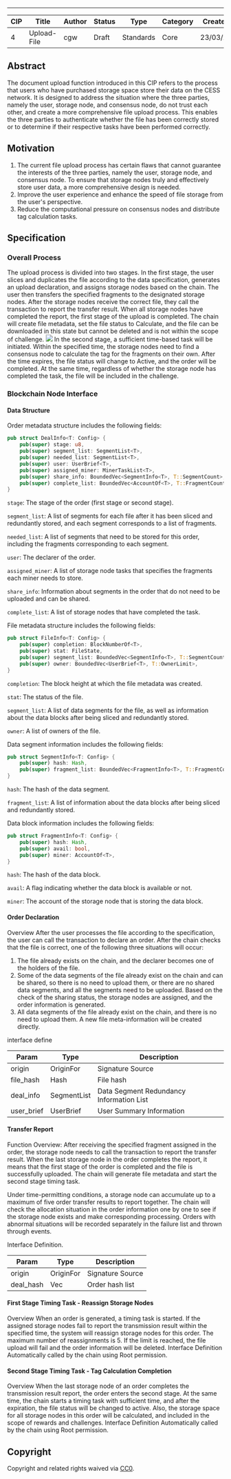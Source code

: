 ---

| CIP | Title | Author | Status | Type | Category | Created |
| --- | --- | --- | --- | --- | --- | --- |
| 4 | Upload-File | cgw | Draft | Standards | Core | 23/03/22 |


## Abstract
The document upload function introduced in this CIP refers to the process that users who have purchased storage space store their data on the CESS network. It is designed to address the situation where the three parties, namely the user, storage node, and consensus node, do not trust each other, and create a more comprehensive file upload process. This enables the three parties to authenticate whether the file has been correctly stored or to determine if their respective tasks have been performed correctly.
## Motivation

1. The current file upload process has certain flaws that cannot guarantee the interests of the three parties, namely the user, storage node, and consensus node. To ensure that storage nodes truly and effectively store user data, a more comprehensive design is needed.
2. Improve the user experience and enhance the speed of file storage from the user's perspective.
3. Reduce the computational pressure on consensus nodes and distribute tag calculation tasks.
## Specification
### Overall Process
The upload process is divided into two stages. In the first stage, the user slices and duplicates the file according to the data specification, generates an upload declaration, and assigns storage nodes based on the chain. The user then transfers the specified fragments to the designated storage nodes. After the storage nodes receive the correct file, they call the transaction to report the transfer result. When all storage nodes have completed the report, the first stage of the upload is completed. The chain will create file metadata, set the file status to Calculate, and the file can be downloaded in this state but cannot be deleted and is not within the scope of challenge.
![](https://cdn.nlark.com/yuque/0/2023/svg/22121693/1680835904376-496b36c1-8156-4933-a043-1f491441b973.svg#clientId=u9fee80fa-e778-4&from=paste&id=ub9e6217c&originHeight=1168&originWidth=974&originalType=url&ratio=1.100000023841858&rotation=0&showTitle=false&status=done&style=none&taskId=u78b9d55c-7c82-4948-9515-f7c5b88ce13&title=)
In the second stage, a sufficient time-based task will be initiated. Within the specified time, the storage nodes need to find a consensus node to calculate the tag for the fragments on their own. After the time expires, the file status will change to Active, and the order will be completed. At the same time, regardless of whether the storage node has completed the task, the file will be included in the challenge.
### Blockchain Node Interface
#### Data Structure
Order metadata structure includes the following fields:
```rust
pub struct DealInfo<T: Config> {
	pub(super) stage: u8,
	pub(super) segment_list: SegmentList<T>,
	pub(super) needed_list: SegmentList<T>,
	pub(super) user: UserBrief<T>,
	pub(super) assigned_miner: MinerTaskList<T>,
	pub(super) share_info: BoundedVec<SegmentInfo<T>, T::SegmentCount>,
	pub(super) complete_list: BoundedVec<AccountOf<T>, T::FragmentCount>,
}
```
`stage`: The stage of the order (first stage or second stage).  

`segment_list`: A list of segments for each file after it has been sliced and redundantly stored, and each segment corresponds to a list of fragments.  

`needed_list`: A list of segments that need to be stored for this order, including the fragments corresponding to each segment.  

`user`: The declarer of the order.  

`assigned_miner`: A list of storage node tasks that specifies the fragments each miner needs to store.  

`share_info`: Information about segments in the order that do not need to be uploaded and can be shared.  

`complete_list`: A list of storage nodes that have completed the task.

File metadata structure includes the following fields:
```rust
pub struct FileInfo<T: Config> {
	pub(super) completion: BlockNumberOf<T>,
	pub(super) stat: FileState,
	pub(super) segment_list: BoundedVec<SegmentInfo<T>, T::SegmentCount>,
	pub(super) owner: BoundedVec<UserBrief<T>, T::OwnerLimit>,
}
```
`completion`: The block height at which the file metadata was created.

`stat`: The status of the file.

`segment_list`: A list of data segments for the file, as well as information about the data blocks after being sliced and redundantly stored.

`owner`: A list of owners of the file.

Data segment information includes the following fields:
```rust
pub struct SegmentInfo<T: Config> {
	pub(super) hash: Hash,
	pub(super) fragment_list: BoundedVec<FragmentInfo<T>, T::FragmentCount>,
}
```
`hash`: The hash of the data segment.

`fragment_list`: A list of information about the data blocks after being sliced and redundantly stored.

Data block information includes the following fields:
```rust
pub struct FragmentInfo<T: Config> {
	pub(super) hash: Hash,
	pub(super) avail: bool,
	pub(super) miner: AccountOf<T>,
}
```
`hash`: The hash of the data block.

`avail`: A flag indicating whether the data block is available or not.

`miner`: The account of the storage node that is storing the data block.

#### Order Declaration
Overview
After the user processes the file according to the specification, the user can call the transaction to declare an order. After the chain checks that the file is correct, one of the following three situations will occur:

1.  The file already exists on the chain, and the declarer becomes one of the holders of the file. 
2.  Some of the data segments of the file already exist on the chain and can be shared, so there is no need to upload them, or there are no shared data segments, and all the segments need to be uploaded. Based on the check of the sharing status, the storage nodes are assigned, and the order information is generated. 
3.  All data segments of the file already exist on the chain, and there is no need to upload them. A new file meta-information will be created directly. 

interface define

| Param | Type | Description |
| --- | --- | --- |
| origin | OriginFor | Signature Source |
| file_hash | Hash | File hash |
| deal_info | SegmentList | Data Segment Redundancy Information List |
| user_brief | UserBrief | User Summary Information |

#### Transfer Report
Function Overview:
After receiving the specified fragment assigned in the order, the storage node needs to call the transaction to report the transfer result. When the last storage node in the order completes the report, it means that the first stage of the order is completed and the file is successfully uploaded. The chain will generate file metadata and start the second stage timing task.

Under time-permitting conditions, a storage node can accumulate up to a maximum of five order transfer results to report together. The chain will check the allocation situation in the order information one by one to see if the storage node exists and make corresponding processing. Orders with abnormal situations will be recorded separately in the failure list and thrown through events.

Interface Definition.

| Param | Type | Description |
| --- | --- | --- |
| origin | OriginFor | Signature Source |
| deal_hash | Vec<Hash> | Order hash list |

#### First Stage Timing Task - Reassign Storage Nodes
Overview
When an order is generated, a timing task is started. If the assigned storage nodes fail to report the transmission result within the specified time, the system will reassign storage nodes for this order.
The maximum number of reassignments is 5. If the limit is reached, the file upload will fail and the order information will be deleted.
Interface Definition
Automatically called by the chain using Root permission.
#### Second Stage Timing Task - Tag Calculation Completion
Overview
When the last storage node of an order completes the transmission result report, the order enters the second stage. At the same time, the chain starts a timing task with sufficient time, and after the expiration, the file status will be changed to active. Also, the storage space for all storage nodes in this order will be calculated, and included in the scope of rewards and challenges.
Interface Definition
Automatically called by the chain using Root permission.
## Copyright
Copyright and related rights waived via [CC0](../LICENSE.md).
